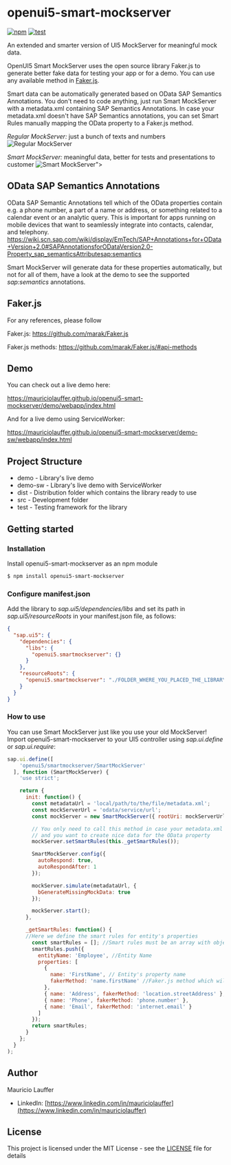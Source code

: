 # openui5-smart-mockserver

[![npm](https://img.shields.io/npm/v/openui5-smart-mockserver)](https://www.npmjs.com/package/openui5-smart-mockserver) [![test](https://github.com/mauriciolauffer/openui5-smart-mockserver/actions/workflows/test.yml/badge.svg)](https://github.com/mauriciolauffer/openui5-smart-mockserver/actions/workflows/test.yml)

An extended and smarter version of UI5 MockServer for meaningful mock data.

OpenUI5 Smart MockServer uses the open source library Faker.js to generate better fake data for testing your app or for a demo.
You can use any available method in [Faker.js](https://github.com/marak/Faker.js/#api-methods).

Smart data can be automatically generated based on OData SAP Semantics Annotations. You don't need to code anything, just run Smart MockServer with a metadata.xml containing SAP Semantics Annotations.
In case your metadata.xml doesn't have SAP Semantics annotations, you can set Smart Rules manually mapping the OData property to a Faker.js method.

*Regular MockServer:* just a bunch of texts and numbers
![Regular MockServer](./mockserver.png)

*Smart MockServer:* meaningful data, better for tests and presentations to customer
![Smart MockServer">](./smartmockserver.png)

## OData SAP Semantics Annotations

OData SAP Semantic Annotations tell which of the OData properties contain e.g. a phone number, a part of a name or address, or something related to a calendar event or an analytic query. This is important for apps running on mobile devices that want to seamlessly integrate into contacts, calendar, and telephony.
<https://wiki.scn.sap.com/wiki/display/EmTech/SAP+Annotations+for+OData+Version+2.0#SAPAnnotationsforODataVersion2.0-Property_sap_semanticsAttributesap:semantics>

Smart MockServer will generate data for these properties automatically, but not for all of them, have a look at the demo to see the supported *sap:semantics* annotations.

## Faker.js

For any references, please follow

Faker.js: <https://github.com/marak/Faker.js>

Faker.js methods: <https://github.com/marak/Faker.js/#api-methods>

## Demo

You can check out a live demo here:

<https://mauriciolauffer.github.io/openui5-smart-mockserver/demo/webapp/index.html>

And for a live demo using ServiceWorker:

<https://mauriciolauffer.github.io/openui5-smart-mockserver/demo-sw/webapp/index.html>

## Project Structure

* demo - Library's live demo
* demo-sw - Library's live demo with ServiceWorker
* dist - Distribution folder which contains the library ready to use
* src  - Development folder
* test - Testing framework for the library

## Getting started

### Installation

Install openui5-smart-mockserver as an npm module

```sh
$ npm install openui5-smart-mockserver
```

### Configure manifest.json

Add the library to *sap.ui5/dependencies/libs* and set its path in *sap.ui5/resourceRoots* in your manifest.json file, as follows:

```json
{
  "sap.ui5": {
    "dependencies": {
      "libs": {
        "openui5.smartmockserver": {}
      }
    },
    "resourceRoots": {
      "openui5.smartmockserver": "./FOLDER_WHERE_YOU_PLACED_THE_LIBRARY/openui5/smartmockserver/"
    }
  }
}
```

### How to use

You can use Smart MockServer just like you use your old MockServer!
Import openui5-smart-mockserver to your UI5 controller using *sap.ui.define* or *sap.ui.require*:

```javascript
sap.ui.define([
    'openui5/smartmockserver/SmartMockServer'
  ], function (SmartMockServer) {
    'use strict';

    return {
      init: function() {
        const metadataUrl = 'local/path/to/the/file/metadata.xml';
        const mockServerUrl = 'odata/service/url';
        const mockServer = new SmartMockServer({ rootUri: mockServerUrl });

        // You only need to call this method in case your metadata.xml doesn't have sap:semantics annotations
        // and you want to create nice data for the OData property
        mockServer.setSmartRules(this._getSmartRules());

        SmartMockServer.config({
          autoRespond: true,
          autoRespondAfter: 1
        });

        mockServer.simulate(metadataUrl, {
          bGenerateMissingMockData: true
        });

        mockServer.start();
      },

      _getSmartRules: function() {
      //Here we define the smart rules for entity's properties
        const smartRules = []; //Smart rules must be an array with objects such as the following example
        smartRules.push({
          entityName: 'Employee', //Entity Name
          properties: [
            {
              name: 'FirstName', // Entity's property name
              fakerMethod: 'name.firstName' //Faker.js method which will be used for this property
            },
            { name: 'Address', fakerMethod: 'location.streetAddress' },
            { name: 'Phone', fakerMethod: 'phone.number' },
            { name: 'Email', fakerMethod: 'internet.email' }
          ]
        });
        return smartRules;
      }
    };
  }
);
```

## Author

Mauricio Lauffer

* LinkedIn: [https://www.linkedin.com/in/mauriciolauffer](https://www.linkedin.com/in/mauriciolauffer)

## License

This project is licensed under the MIT License - see the [LICENSE](LICENSE) file for details
